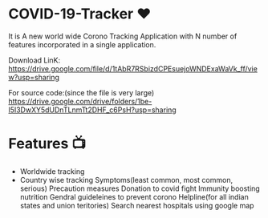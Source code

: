 # COVID-19-Tracker ❤️

It is A new world wide Corono Tracking Application with N number of features incorporated in a single application.

Download LinK: https://drive.google.com/file/d/1tAbR7RSbizdCPEsuejoWNDExaWaVk_ff/view?usp=sharing

For source code:(since the file is very large) 
https://drive.google.com/drive/folders/1be-l5I3DwXY5dUDnTLnmTt2DHF_c6PsH?usp=sharing

# Features 📺

- Worldwide tracking
- Country wise tracking
Symptoms(least common, most common, serious)
Precaution measures
Donation to covid fight
Immunity boosting nutrition
Gendral guideleines to prevent corono
Helpline(for all indian states and union teritories)
Search nearest hospitals using google map


